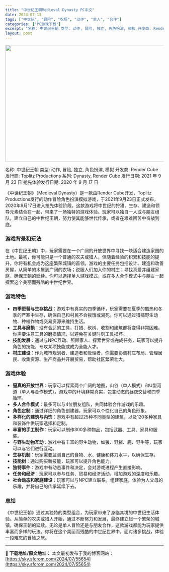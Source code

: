 ```yaml
---
title: "中世纪王朝Medieval Dynasty PC中文"
date: 2024-07-13
tags: ["中世纪", "冒险", "农场", "动作", "单人", "合作"]
categories: ["PC游戏下载"]
excerpt: "名称: 中世纪王朝 类型: 动作, 冒险, 独立, 角色扮演, 模拟 开发商: Render Cube 发行商: Toplitz Productions 系列: Dynasty, Render Cube 发行日期: 2021 年 9 月 23 日 抢先体验发行日期: 2020 年 9 月 17 日 &hellip;"
layout: post
---
```


<img class="aligncenter size-full wp-image-55655" src="https://sky.sfcrom.com/wp-content/uploads/2024/07/2024071308440143.webp" alt="" width="660" height="370" />

名称: 中世纪王朝
类型: 动作, 冒险, 独立, 角色扮演, 模拟
开发商: Render Cube
发行商: Toplitz Productions
系列: Dynasty, Render Cube
发行日期: 2021 年 9 月 23 日
抢先体验发行日期: 2020 年 9 月 17 日

《中世纪王朝》（Medieval Dynasty）是一款由Render Cube开发，Toplitz Productions发行的动作冒险角色扮演模拟游戏，于2021年9月23日正式发布，2020年9月17日进入抢先体验阶段。这款游戏将中世纪的狩猎、生存、建造和领导元素结合在一起，带来了一场独特的游戏体验。玩家可以独自一人或与朋友组队，建立自己的中世纪王朝，努力使其能够世代传承，或者在艰难困苦中奋战到底。
<h3>游戏背景和玩法</h3>
在《中世纪王朝》中，玩家需要在一个广阔的开放世界中寻找一块适合建造家园的土地。最初，你可能只是一个普通的农夫或猎人，但随着经验的积累和技能的提升，你将有机会成为这座繁荣城镇的首领。游戏的主要任务包括设计、建造和改善房屋，从简单的木屋到广阔的农场；说服人们加入你的村庄；寻找真爱并组建家庭，确保王朝的延续。你可以选择单人游戏模式，或在多人合作模式中与朋友一起探索这个美丽而残酷的中世纪世界。
<h3>游戏特色</h3>
<ul>
 	<li><strong>四季更替与生存挑战</strong>：游戏中有真实的四季循环，玩家需要在夏季的酷热和冬季的严寒中生存，确保自己和村民不会挨饿或渴死。你可以通过猎捕野生动物、种植作物或交易资源来维持生活。</li>
 	<li><strong>工具与磨损</strong>：没有合适的工具，打猎、砍树、收割和建筑都将变得非常困难。你需要注意工具的磨损情况，以避免在关键时刻工具损坏。</li>
 	<li><strong>技能发展</strong>：通过与NPC互动、照顾家人、探索世界或完成任务，玩家可以提升角色的技能，专攻某项技能或成为全能人才。</li>
 	<li><strong>村庄建设</strong>：作为城市规划者、建造者和管理者，你需要协调村庄布局、管理居民、收集资源、生产商品并开展贸易，帮助社区繁荣壮大。</li>
</ul>
<h3>游戏体验</h3>
<ul>
 	<li><strong>逼真的开放世界</strong>：玩家可以探索两个广阔的地图，山谷（单人模式）和U型河道（单人与合作模式）。游戏中的环境非常真实，包含动态的昼夜交替和四季循环。</li>
 	<li><strong>多人合作模式</strong>：最多可以与4位朋友组队，共同体验合作游戏的乐趣。</li>
 	<li><strong>角色定制</strong>：通过详细的角色创建器，玩家可以个性化自己的角色形象。</li>
 	<li><strong>多样化的建筑与内饰</strong>：游戏中有超过25种不同类型的建筑，以及120多种家具和装饰件供玩家选择和定制。</li>
 	<li><strong>丰富的手工制作</strong>：玩家可以制作300多种物品，包括武器、工具、家具和服装。</li>
 	<li><strong>与野生动物互动</strong>：游戏中有丰富的野生动物，如狼、野猪、鹿、野牛等，玩家可以与它们进行互动。</li>
 	<li><strong>生存机制</strong>：玩家需要监测自己的食物、水、健康和体力水平，以确保生存。</li>
 	<li><strong>技能树</strong>：通过购买新技能，玩家可以提升角色能力。</li>
 	<li><strong>独特事件</strong>：游戏中有动态事件和决定，会对游戏进程产生直接影响。</li>
 	<li><strong>任务和经济</strong>：玩家可以参与任务、贸易和经济活动，增加游戏的深度和乐趣。</li>
 	<li><strong>社会动态和家庭建设</strong>：玩家可以与NPC建立联系，组建家庭，体验为人父母的乐趣，并将自己的传承延续下去。</li>
</ul>
<h3>总结</h3>
《中世纪王朝》通过其独特的类型组合，为玩家带来了身临其境的中世纪生活体验。从简单的农夫或猎人开始，通过不断努力和发展，最终建立起一个繁荣的城镇，确保王朝的延续。无论是单人冒险还是与朋友合作，这款游戏都能为玩家提供丰富而多样的玩法。你将在这个美丽而残酷的中世纪世界中，面对诸多挑战，体验一段难忘的冒险之旅。

---
📖 **下载地址/原文地址：** 本文最初发布于我的博客网站：[https://sky.sfcrom.com/2024/07/55654](https://sky.sfcrom.com/2024/07/55654)
